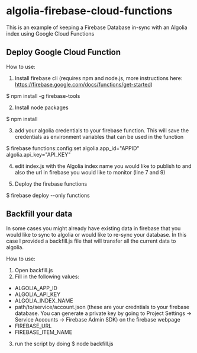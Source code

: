 # algolia-firebase-cloud-functions
This is an example of keeping a Firebase Database in-sync with an Algolia index using Google Cloud Functions

## Deploy Google Cloud Function
How to use:

1) Install firebase cli (requires npm and node.js, more instructions here: https://firebase.google.com/docs/functions/get-started)

$ npm install -g firebase-tools

2) Install node packages

$ npm install

3) add your algolia credentials to your firebase function.  This will save the credentials as environment variables that can be used in the function

$ firebase functions:config:set algolia.app_id="APPID" algolia.api_key="API_KEY"

4) edit index.js with the Algolia index name you would like to publish to and also the url in firebase you would like to monitor (line 7 and 9)

5) Deploy the firebase functions 

$ firebase deploy --only functions


## Backfill your data
In some cases you might already have existing data in firebase that you would like to sync to algolia or would like to re-sync your database.  In this case I provided a backfill.js file that will transfer all the current data to algolia.

How to use:
1) Open backfill.js
2) Fill in the following values:
- ALGOLIA_APP_ID
- ALGOLIA_API_KEY
- ALGOLIA_INDEX_NAME
- path/to/service/account.json (these are your credntials to your firebase database.  You can generate a private key by going to Project Settings -> Service Accounts -> Firebase Admin SDK) on the firebase webpage
- FIREBASE_URL
- FIREBASE_ITEM_NAME
3) run the script by doing
$ node backfill.js